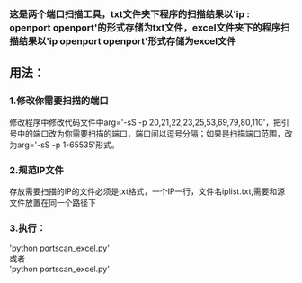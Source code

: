 ### 这是两个端口扫描工具，txt文件夹下程序的扫描结果以'ip : openport openport'的形式存储为txt文件，excel文件夹下的程序扫描结果以'ip openport  openport'形式存储为excel文件
## 用法：
### 1.修改你需要扫描的端口  
修改程序中修改代码文件中arg='-sS -p 20,21,22,23,25,53,69,79,80,110'，把引号中的端口改为你需要扫描的端口，端口间以逗号分隔；如果是扫描端口范围，改为arg='-sS -p 1-65535'形式。
### 2.规范IP文件  
存放需要扫描的IP的文件必须是txt格式，一个IP一行，文件名iplist.txt,需要和源文件放置在同一个路径下
### 3.执行：
'python portscan_excel.py'  
或者  
'python portscan_excel.py'
